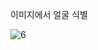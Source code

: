 이미지에서 얼굴 식별

![6](https://user-images.githubusercontent.com/38696775/111027897-6efb5e80-8436-11eb-9df8-56477c55bafe.jpg)
